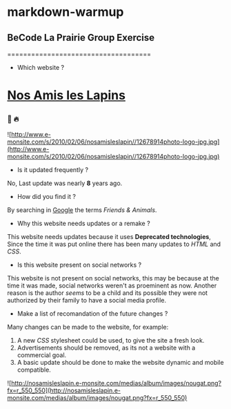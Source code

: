 # markdown-warmup

## BeCode La Prairie Group Exercise
====================================

 - Which website ?

[<h1>Nos Amis les Lapins](http://nosamisleslapin.e-monsite.com/)

### :shit: :fire:
![http://www.e-monsite.com/s/2010/02/06/nosamisleslapin//12678914photo-logo-jpg.jpg](http://www.e-monsite.com/s/2010/02/06/nosamisleslapin//12678914photo-logo-jpg.jpg)


 - Is it updated frequently ?
 
 No, Last update was nearly **8** years ago.

 - How did you find it ?
 
 By searching in [Google](http://google.com) the terms *Friends & Animals*.

 - Why this website needs updates or a remake ?
 
 This website needs updates because it uses **Deprecated technologies**, Since the time it was put online there has been many updates to *HTML* and *CSS*.

 - Is this website present on social networks ?
 
 This website is not present on social networks, this may be because at the time it was made, social networks weren't as proeminent as now. Another reason is the author *seems* to be a child and its possible they were not authorized by their family to have a social media profile.

 - Make a list of recomandation of the future changes ?
 
 Many changes can be made to the website, for example:
 1. A new *CSS* stylesheet could be used, to give the site a fresh look.
 1. Advertisements should be removed, as its not a website with a commercial goal.
 1. A basic update should be done to make the website dynamic and mobile compatible.

![http://nosamisleslapin.e-monsite.com/medias/album/images/nougat.png?fx=r_550_550](http://nosamisleslapin.e-monsite.com/medias/album/images/nougat.png?fx=r_550_550)
